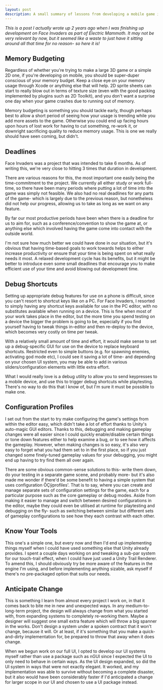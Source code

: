 ```yaml
---
layout: post
description: A small summary of lessons from developing a mobile game in Unity.
---
```


_This is a post I actually wrote up 2 years ago when I was finishing up development on Face Invaders as part of Electric Mammoth. It may not be very relevant by now, but it seemed like a waste to just have it sitting around all that time for no reason- so here it is!_

## Memory Budgeting

Regardless of whether you're trying to make a large 3D game or a simple 2D one, if you're developing on mobile, you should be super-duper conscious of your memory budget. Keep a close eye on your memory usage through Xcode or anything else that will help. 2D sprite sheets can start to really blow out in terms of texture size (even with the good packing implemented by plugins such as 2D Toolkit), and you don't want a surprise one day when your game crashes due to running out of memory.

Memory budgeting is something you should tackle early, though perhaps best to allow a short period of seeing how your usage is trending while you add more assets to the game. Otherwise you could end up facing hours upon hours of lost work for having to cut something, re-work it, or downright sacrificing quality to reduce memory usage. This is one we really should have seen coming, but didn't.

## Deadlines

Face Invaders was a project that was intended to take 6 months. As of writing this, we're very close to hitting 3 times that duration in development.

There are various reasons for this, the most important one easily being the time-commitment to the project. We currently all either study or work full-time, so there have been many periods where putting a lot of time into the game was simply not feasible. We also had no real deadlines for any parts of the game- which is largely due to the previous reason, but nonetheless did not help our progress, allowing us to take as long as we want on any feature.

By far our most productive periods have been when there is a deadline for us to aim for, such as a conference/convention to show the game at, or anything else which involved having the game come into contact with the outside world.

I'm not sure how much better we could have done in our situation, but it's obvious that having time-based goals to work towards helps to either increase productivity or ensure that your time is being spent on what really needs it most. A relaxed development cycle has its benefits, but it might be better to introduce even some small deadlines that encourage you to make efficient use of your time and avoid blowing out development time.

## Debug Shortcuts

Setting up appropriate debug features for use on a phone is difficult, since you can't resort to shortcut keys like on a PC. For Face Invaders, I resorted to simply having any shortcut keys available for use in the PC editor, with no substitutes available when running on a device. This is fine when most of your work takes place in the editor, but the more time you spend testing on a device the bigger the problem is going to be, especially if you find yourself having to tweak things in-editor and then re-deploy to the device, which becomes very costly on time per tweak.

With a relatively small amount of time and effort, it would make sense to set up a debug-specific GUI for use on the device to replace keyboard shortcuts. Restricted even to simple buttons (e.g. for spawning enemies, activating god mode etc), I could see it saving a lot of time- and depending on your chosen UI system, you may be able to add in various sliders/configuration elements with little extra effort.

What I would really love is a debug utility to allow you to send keypresses to a mobile device, and use this to trigger debug shortcuts while playtesting. There's no way to do this that I know of, but I'm sure it must be possible to make one.

## Configuration Profiles

I set out from the start to try make configuring the game's settings from within the editor easy, which didn't take a lot of effort thanks to Unity's auto-magic GUI editors. Thanks to this, debugging and making gameplay changes were all easier since I could quickly enable/disable certain things or tone down features either to help examine a bug, or to see how it affects the gameplay. However, when making changes is so easy, it's also very easy to forget what you had them set to in the first place, so if you just changed some finely-tuned gameplay values for your debugging, you might end up having to try find them all over again.

There are some obvious common-sense solutions to this- write them down, do your testing in a separate game scene, and probably more- but it's also made me wonder if there'd be some benefit to having a simple system that uses configuration ÔÇÿprofiles'. That is to say, where you can create and manage separate sets of configuration settings for the game, each for a particular purpose such as the core gameplay or debug modes. Aside from making it easier to manage and switch between desired configurations in the editor, maybe they could even be utilised at runtime for playtesting and debugging on the fly- such as switching between similar but different sets of gameplay configurations to see how they each contrast with each other.

## Know Your Tools

This one's a simple one, but every now and then I'd end up implementing things myself when I could have used something else that Unity already provides. I spent a couple days working on and tweaking a sub-par system for our touch-trail effect, when I could have just used a Unity Trail Renderer. To amend this, I should obviously try be more aware of the features in the engine I'm using, and before implementing anything sizable, ask myself if there's no pre-packaged option that suits our needs.

## Anticipate Change

This is something I learn from almost every project I work on, in that it comes back to bite me in new and unexpected ways. In any medium-to-long-term project, the design will always change from what you started with, from expanding systems to completely re-working them. Maybe a designer will suggest one small extra feature which will throw a big spanner in the works. Don't design a system under a spoken contract that it won't change, because it will. Or at least, if it's something that you make a quick-and-dirty implementation for, be prepared to throw that away when it does change.

When we begun work on our full UI, I opted to develop our UI systems myself rather than use a package such as nGUI since I expected the UI to only need to behave in certain ways. As the UI design expanded, so did the UI system in ways that were not exactly elegant. It worked, and my implementation was able to survive without becoming a complete disaster, but it also would have been considerably faster if I'd anticipated a change for larger scope in our UI and chosen to use a UI package instead.
